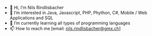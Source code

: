 - 👋 Hi, I’m Nils Rindlisbacher
- 👀 I’m interested in Java, Javascript, PHP, Phython, C#, Mobile / Web Applications and SQL
- 🌱 I’m currently learning all types of programming languages
- 📫 How to reach me [email: nils.rindlisbacher@gmx.ch]
